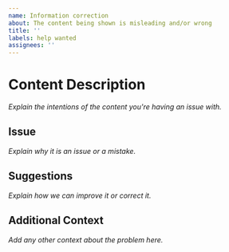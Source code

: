 ```yaml
---
name: Information correction
about: The content being shown is misleading and/or wrong
title: ''
labels: help wanted
assignees: ''
---
```


# Content Description

_Explain the intentions of the content you're having an issue with._

## Issue

_Explain why it is an issue or a mistake._

## Suggestions

_Explain how we can improve it or correct it._

## Additional Context

_Add any other context about the problem here._

<!-- If you want to contribute to the codebase, uncomment the section below and feel free to fork the repo and make a PR to close this issue. -->

<!-- ## Would I like to work on this? -->
<!-- Yes. -->
